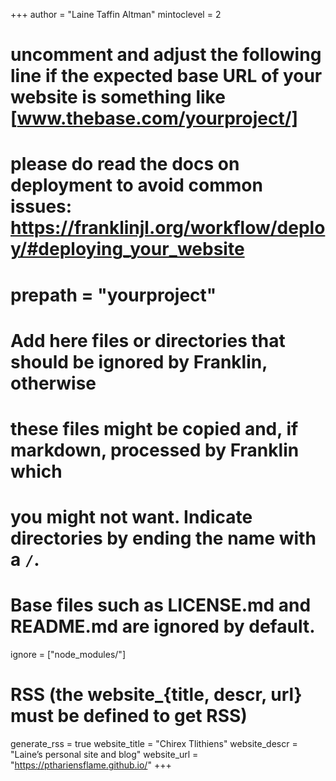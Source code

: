 <!--
Add here global page variables to use throughout your website.
-->
+++
author = "Laine Taffin Altman"
mintoclevel = 2

# uncomment and adjust the following line if the expected base URL of your website is something like [www.thebase.com/yourproject/]
# please do read the docs on deployment to avoid common issues: https://franklinjl.org/workflow/deploy/#deploying_your_website
# prepath = "yourproject"

# Add here files or directories that should be ignored by Franklin, otherwise
# these files might be copied and, if markdown, processed by Franklin which
# you might not want. Indicate directories by ending the name with a `/`.
# Base files such as LICENSE.md and README.md are ignored by default.
ignore = ["node_modules/"]

# RSS (the website_{title, descr, url} must be defined to get RSS)
generate_rss = true
website_title = "Chirex Tlithiens"
website_descr = "Laine’s personal site and blog"
website_url = "https://pthariensflame.github.io/"
+++

<!--
Add here global latex commands to use throughout your pages.
-->
